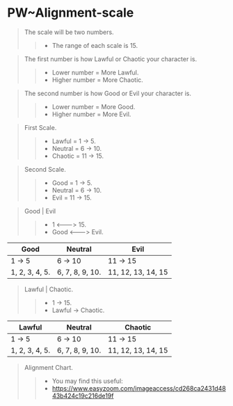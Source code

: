 # PW~Alignment-scale

> The scale will be two numbers. 
>> - The range of each scale is 15.
 
> The first number is how Lawful or Chaotic your character is. 
>> - Lower number = More Lawful. 
>> - Higher number = More Chaotic. 

> The second number is how Good or Evil your character is. 
>> - Lower number = More Good. 
>> - Higher number = More Evil. 

> First Scale.
>> - Lawful = 1 → 5.
>> - Neutral = 6 → 10.
>> - Chaotic = 11 → 15.

> Second Scale.
>> - Good = 1 → 5.
>> - Neutral = 6 → 10.
>> - Evil = 11 → 15.

> Good | Evil
>> - 1 <---> 15.
>> - Good <---> Evil.

| Good           | Neutral         | Evil               |
|----------------|-----------------|--------------------|
| 1 → 5          | 6 → 10          | 11 → 15            |
| 1, 2, 3, 4, 5. | 6, 7, 8, 9, 10. | 11, 12, 13, 14, 15 |

> Lawful | Chaotic.
>> - 1 -> 15.
>> - Lawful -> Chaotic.

| Lawful         | Neutral         | Chaotic            |
|----------------|-----------------|--------------------|
| 1 → 5          | 6 → 10          | 11 → 15            |
| 1, 2, 3, 4, 5. | 6, 7, 8, 9, 10. | 11, 12, 13, 14, 15 |


> Alignment Chart.
>> - You may find this useful: 
>> - https://www.easyzoom.com/imageaccess/cd268ca2431d4843b424c19c216de19f
